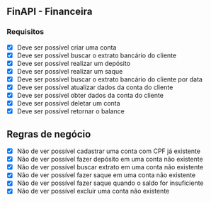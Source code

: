 ## FinAPI - Financeira

### Requisitos

- [X] Deve ser possível criar uma conta
- [x] Deve ser possível buscar o extrato bancário do cliente
- [x] Deve ser possível realizar um depósito
- [x] Deve ser possível realizar um saque
- [x] Deve ser possível buscar o extrato bancário do cliente por data
- [x] Deve ser possível atualizar dados da conta do cliente
- [x] Deve ser possível obter dados da conta do cliente
- [x] Deve ser possível deletar um conta
- [x] Deve ser possível retornar o balance

## Regras de negócio

- [X] Não de ver possível cadastrar uma conta com CPF já existente
- [x] Não de ver possível fazer depósito em uma conta não existente
- [x] Não de ver possível buscar extrato em uma conta não existente
- [x] Não de ver possível fazer saque em uma conta não existente
- [x] Não de ver possível fazer saque quando o saldo for insuficiente
- [x] Não de ver possível excluir uma conta não existente